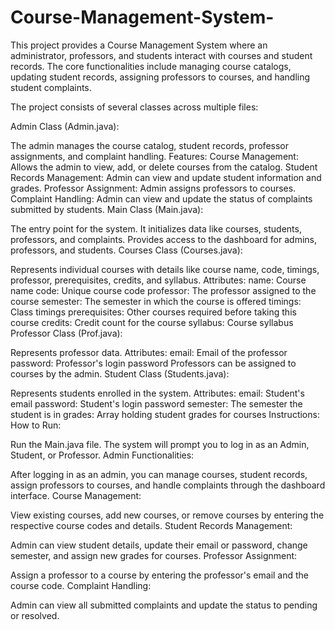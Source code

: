 # Course-Management-System-
This project provides a Course Management System where an administrator, professors, and students interact with courses and student records. The core functionalities include managing course catalogs, updating student records, assigning professors to courses, and handling student complaints.

The project consists of several classes across multiple files:

Admin Class (Admin.java):

The admin manages the course catalog, student records, professor assignments, and complaint handling.
Features:
Course Management: Allows the admin to view, add, or delete courses from the catalog.
Student Records Management: Admin can view and update student information and grades.
Professor Assignment: Admin assigns professors to courses.
Complaint Handling: Admin can view and update the status of complaints submitted by students.
Main Class (Main.java):

The entry point for the system.
It initializes data like courses, students, professors, and complaints.
Provides access to the dashboard for admins, professors, and students.
Courses Class (Courses.java):

Represents individual courses with details like course name, code, timings, professor, prerequisites, credits, and syllabus.
Attributes:
name: Course name
code: Unique course code
professor: The professor assigned to the course
semester: The semester in which the course is offered
timings: Class timings
prerequisites: Other courses required before taking this course
credits: Credit count for the course
syllabus: Course syllabus
Professor Class (Prof.java):

Represents professor data.
Attributes:
email: Email of the professor
password: Professor's login password
Professors can be assigned to courses by the admin.
Student Class (Students.java):

Represents students enrolled in the system.
Attributes:
email: Student's email
password: Student's login password
semester: The semester the student is in
grades: Array holding student grades for courses
Instructions:
How to Run:

Run the Main.java file.
The system will prompt you to log in as an Admin, Student, or Professor.
Admin Functionalities:

After logging in as an admin, you can manage courses, student records, assign professors to courses, and handle complaints through the dashboard interface.
Course Management:

View existing courses, add new courses, or remove courses by entering the respective course codes and details.
Student Records Management:

Admin can view student details, update their email or password, change semester, and assign new grades for courses.
Professor Assignment:

Assign a professor to a course by entering the professor's email and the course code.
Complaint Handling:

Admin can view all submitted complaints and update the status to pending or resolved.

